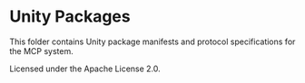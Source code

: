 # Unity Packages

This folder contains Unity package manifests and protocol specifications for the MCP system.

Licensed under the Apache License 2.0.
